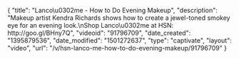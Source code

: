 {
    "title": "Lanco\u0302me - How to Do Evening Makeup",
    "description": "Makeup artist Kendra Richards shows how to create a jewel-toned smokey eye for an evening look.\nShop Lanco\u0302me at HSN:  http:\/\/goo.gl\/BHny7Q",
    "videoid": "91796709",
    "date_created": "1395879536",
    "date_modified": "1501272637",
    "type": "captivate",
    "layout": "video",
    "url": "\/v\/hsn-lanco-me-how-to-do-evening-makeup\/91796709"
}